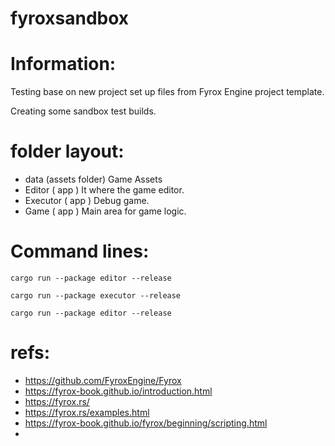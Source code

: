# fyroxsandbox

# Information:
  Testing base on new project set up files from Fyrox Engine project template.

  Creating some sandbox test builds.

# folder layout:
 * data (assets folder)
  Game Assets
 * Editor ( app )
  It where the game editor.
 * Executor ( app )
  Debug game.
 * Game ( app )
  Main area for game logic.

# Command lines:

```
cargo run --package editor --release
```
```
cargo run --package executor --release
```
```
cargo run --package editor --release
```

# refs:
 * https://github.com/FyroxEngine/Fyrox
 * https://fyrox-book.github.io/introduction.html
 * https://fyrox.rs/
 * https://fyrox.rs/examples.html
 * https://fyrox-book.github.io/fyrox/beginning/scripting.html
 * 




